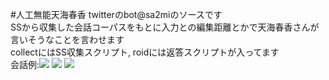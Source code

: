 #人工無能天海春香
twitterのbot@sa2miのソースです  
SSから収集した会話コーパスをもとに入力との編集距離とかで天海春香さんが言いそうなことを言わせます  
collectにはSS収集スクリプト, roidには返答スクリプトが入ってます  
会話例:![](https://dl.dropboxusercontent.com/u/85583652/%E3%82%B9%E3%82%AF%E3%83%AA%E3%83%BC%E3%83%B3%E3%82%B7%E3%83%A7%E3%83%83%E3%83%88%202015-08-27%2018.56.02.png)
![](https://dl.dropboxusercontent.com/u/85583652/%E3%82%B9%E3%82%AF%E3%83%AA%E3%83%BC%E3%83%B3%E3%82%B7%E3%83%A7%E3%83%83%E3%83%88%202015-08-27%2018.50.22.png)
![](https://dl.dropboxusercontent.com/u/85583652/%E3%82%B9%E3%82%AF%E3%83%AA%E3%83%BC%E3%83%B3%E3%82%B7%E3%83%A7%E3%83%83%E3%83%88%202014-12-29%2015.55.30.png)

